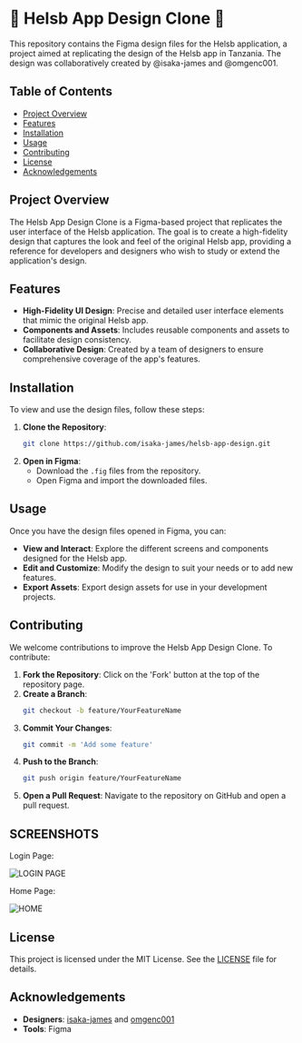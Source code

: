# 🎨 Helsb App Design Clone 📱

This repository contains the Figma design files for the Helsb application, a project aimed at replicating the design of the Helsb app in Tanzania. The design was collaboratively created by @isaka-james and @omgenc001.

## Table of Contents

- [Project Overview](#project-overview)
- [Features](#features)
- [Installation](#installation)
- [Usage](#usage)
- [Contributing](#contributing)
- [License](#license)
- [Acknowledgements](#acknowledgements)

## Project Overview

The Helsb App Design Clone is a Figma-based project that replicates the user interface of the Helsb application. The goal is to create a high-fidelity design that captures the look and feel of the original Helsb app, providing a reference for developers and designers who wish to study or extend the application's design.

## Features

- **High-Fidelity UI Design**: Precise and detailed user interface elements that mimic the original Helsb app.
- **Components and Assets**: Includes reusable components and assets to facilitate design consistency.
- **Collaborative Design**: Created by a team of designers to ensure comprehensive coverage of the app's features.

## Installation

To view and use the design files, follow these steps:

1. **Clone the Repository**:
   ```bash
   git clone https://github.com/isaka-james/helsb-app-design.git
   ```
2. **Open in Figma**:
   - Download the `.fig` files from the repository.
   - Open Figma and import the downloaded files.

## Usage

Once you have the design files opened in Figma, you can:

- **View and Interact**: Explore the different screens and components designed for the Helsb app.
- **Edit and Customize**: Modify the design to suit your needs or to add new features.
- **Export Assets**: Export design assets for use in your development projects.

## Contributing

We welcome contributions to improve the Helsb App Design Clone. To contribute:

1. **Fork the Repository**: Click on the 'Fork' button at the top of the repository page.
2. **Create a Branch**: 
   ```bash
   git checkout -b feature/YourFeatureName
   ```
3. **Commit Your Changes**: 
   ```bash
   git commit -m 'Add some feature'
   ```
4. **Push to the Branch**: 
   ```bash
   git push origin feature/YourFeatureName
   ```
5. **Open a Pull Request**: Navigate to the repository on GitHub and open a pull request.

## SCREENSHOTS
Login Page:

![LOGIN PAGE](https://github.com/isaka-james/helsb-app-design/assets/76619967/a5797aba-62f2-4b70-adda-1aec9d1c86ef)

Home Page:

![HOME](https://github.com/isaka-james/helsb-app-design/assets/76619967/b53c2d96-96ce-43a1-8d17-12b03b77a3d5)


## License

This project is licensed under the MIT License. See the [LICENSE](LICENSE) file for details.

## Acknowledgements

- **Designers**: [isaka-james](https://github.com/isaka-james) and [omgenc001](https://github.com/omgenc001)
- **Tools**: Figma
